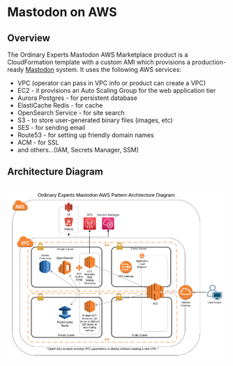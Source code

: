 # Mastodon on AWS

## Overview

The Ordinary Experts Mastodon AWS Marketplace product is a CloudFormation template with a custom AMI which provisions a production-ready [Mastodon](https://joinmastodon.org/) system. It uses the following AWS services:

* VPC (operator can pass in VPC info or product can create a VPC)
* EC2 - it provisions an Auto Scaling Group for the web application tier
* Aurora Postgres - for persistent database
* ElastiCache Redis - for cache
* OpenSearch Service - for site search
* S3 - to store user-generated binary files (images, etc)
* SES - for sending email
* Route53 - for setting up friendly domain names
* ACM - for SSL
* and others...(IAM, Secrets Manager, SSM)

## Architecture Diagram

![AWS Mastodon Architecture Diagram](docs/mastodon-aws-diagram.png)
